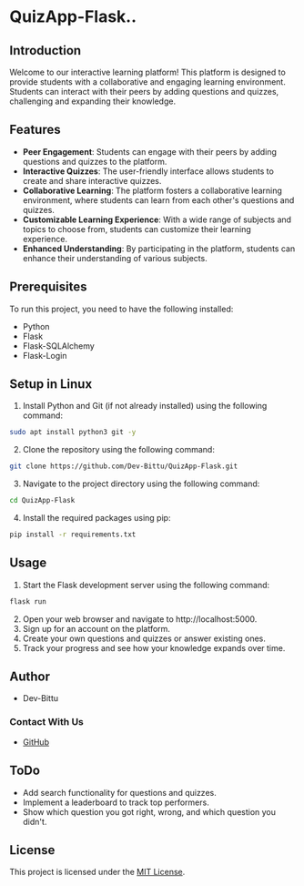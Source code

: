 # QuizApp-Flask..

## Introduction
Welcome to our interactive learning platform! This platform is designed to provide students with a collaborative and engaging learning environment. Students can interact with their peers by adding questions and quizzes, challenging and expanding their knowledge.

## Features
- **Peer Engagement**: Students can engage   with their peers by adding questions and quizzes to the platform.
- **Interactive Quizzes**: The user-friendly interface allows students to create and share interactive quizzes.
- **Collaborative Learning**: The platform fosters a collaborative learning environment, where students can learn from each other's questions and quizzes.
- **Customizable Learning Experience**: With a wide range of subjects and topics to choose from, students can customize their learning experience.
- **Enhanced Understanding**: By participating in the platform, students can enhance their understanding of various subjects.

## Prerequisites
To run this project, you need to have the following installed:
- Python
- Flask
- Flask-SQLAlchemy
- Flask-Login

## Setup in Linux
1. Install Python and Git (if not already installed) using the following command:
```bash
sudo apt install python3 git -y
```
2. Clone the repository using the following command:
```bash
git clone https://github.com/Dev-Bittu/QuizApp-Flask.git
```
3. Navigate to the project directory using the following command:
```bash
cd QuizApp-Flask
```
4. Install the required packages using pip:
```bash
pip install -r requirements.txt
```

## Usage
1. Start the Flask development server using the following command:
```bash
flask run
```
2. Open your web browser and navigate to http://localhost:5000.
3. Sign up for an account on the platform.
4. Create your own questions and quizzes or answer existing ones.
5. Track your progress and see how your knowledge expands over time.

## Author
- Dev-Bittu

### Contact With Us
  - [GitHub](https://github.com/Dev-Bittu "Dev-Bittu")

## ToDo
- Add search functionality for questions and quizzes.
- Implement a leaderboard to track top performers.
- Show which question you got right, wrong, and which question you didn't.

## License
This project is licensed under the [MIT License](LICENSE "License File").
